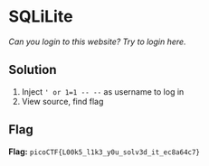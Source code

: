 # SQLiLite
*Can you login to this website? Try to login here.*

## Solution
1. Inject `' or 1=1 -- --` as username to log in
2. View source, find flag


## Flag
**Flag:** `picoCTF{L00k5_l1k3_y0u_solv3d_it_ec8a64c7}`
